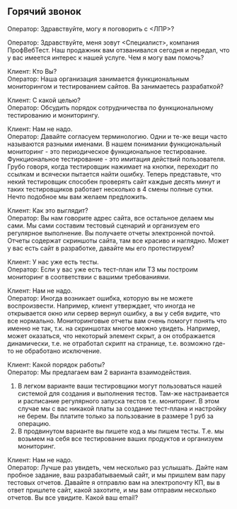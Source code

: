 Горячий звонок
--------------

Оператор: Здравствуйте, могу я поговорить с <ЛПР>?

Оператор: Здравствуйте, меня зовут <Специалист>, компания ПрофВебТест.
Наш продажник вам отзванивался сегодня и передал, что у вас имеется интерес к нашей услуге.
Чем я могу вам помочь?

Клиент: Кто Вы?  
Оператор: Наша организация занимается функциональным мониторингом и тестированием сайтов.
Ва занимаетесь разрабаткой?

Клиент: С какой целью?  
Оператор: Обсудить порядок сотрудничества по функциональному тестированию и мониторингу.

Клиент: Нам не надо.  
Оператор: Давайте согласуем терминологию. Одни и те-же вещи часто называются разными именами.
В нашем понимании функциональный мониторинг - это периодическое функциональное тестирование.
Функциональное тестирование - это имитация действий пользователя. Грубо говоря, когда тестировщик нажимает на кнопки,
переходит по ссылкам и всячески пытается найти ошибку. Теперь представьте, что некий тестировщик способен проверять сайт
каждые десять минут и таких тестировщиков работает несколько в 4 смены полные сутки.
Нечто подобное мы вам желаем предложить.

Клиент: Как это выглядит?  
Оператор: Вы нам говорите адрес сайта, все остальное делаем мы сами.
Мы сами составим тестовый сценарий и организуем его регулярное выполнение.
Вы получаете отчеты электронной почтой.
Отчеты содержат скриншоты сайта, там все красиво и наглядно.
Может у вас есть сайт в разработке, давайте мы его протестируем?

Клиент: У нас уже есть тесты.  
Оператор: Если у вас уже есть тест-план или ТЗ мы построим мониторинг в соответствии с вашими требованиями.

Клиент: Нам не надо.  
Оператор: Иногда возникает ошибка, которую вы не можете воспроизвести.
Например, клиент утверждает, что иногда не открывается окно или сервер вернул ошибку, а вы у себя видите, что все нормально.
Мониторинговые отчеты вам очень помогут понять что именно не так, т.к. на скриншотах многое можно увидеть.
Например, может оказаться, что некоторый элемент скрыт, а он отображается динамически,
т.е. не отработал скрипт на странице, т.е. возможно где-то не обработано исключение.

Клиент: Какой порядок работы?  
Оператор: Мы предлагаем вам 2 варианта взаимодействия.
1. В легком варианте ваши тестировщики могут пользоваться нашей системой для создания и выполнения тестов.
 Там-же настраивается и расписание регулярного запуска тестов т.е. мониторинг.
 В этом случае мы с вас никакой платы за создание тест-плана и настройку не берем.
 Вы платите только за пользование в размере 1 руб за операцию.
2. В  продвинутом варианте вы пишете код а мы пишем тесты.
 Т.е. мы возьмем на себя все тестирование ваших продуктов и организуем мониторинг.

Клиент: Нам не надо.  
Оператор: Лучше раз увидеть, чем несколько раз услышать.
Дайте нам пробное задание, ваш разрабатываемый сайт, и мы пришлем вам пару тестовых отчетов.
Давайте я отправлю вам на электропочту КП, вы в ответ пришлете сайт, какой захотите, и мы вам отправим несколько отчетов.
Вы все увидите. Какой ваш email?
